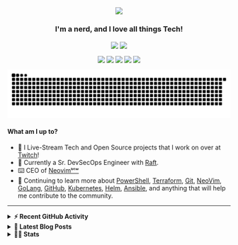   <p align="center">
    <a href="https://linktr.ee/techdufus">
      <img align="center" src="https://github.com/TechDufus/techdufus/assets/46715299/65eb5cd9-fae0-4f63-95e2-427c0b1415ec"/>
    </a>
  </p>

<h3 align="center"> I'm a nerd, and I love all things Tech!</h3>
<p align="center">
  <a href="https://www.powershellgallery.com/profiles/matthewjdegarmo"><img align="center" src="https://img.shields.io/badge/Total%20PSGallery%20Downloads-~46,684-green"/></a>
  <a href="https://discord.gg/5M4hjfyRBj"><img align="center" src="https://img.shields.io/discord/905178979844116520.svg?label=&logo=discord&logoColor=ffffff&color=7389D8&labelColor=6A7EC2"/></a>
</p>
<p align="center">
  <a href="https://www.twitch.tv/TechDufus/about/"><img align="center" height="40" src="https://img.icons8.com/color/144/000000/twitch.png"/></a>
  <a href="https://twitter.com/techdufus"><img align="center" height="40" src="https://img.icons8.com/fluent/144/000000/twitter.png"/></a>
  <a href="https://techdufus.com"><img align="center" height="40" src="https://img.icons8.com/nolan/64/domain.png"/></a>
  <a href="https://www.reddit.com/user/techdufus"><img align="center" height="40" src="https://img.icons8.com/doodle/48/000000/reddit--v1.png"/></a>
  <a href="https://techdufus.com/feed.xml"><img align="center" height="40" src="https://img.icons8.com/dusk/64/000000/rss.png"/></a>
</p>
<p align="center">
  <picture>
    <source media="(prefers-color-scheme: dark)" srcset="./assets/github-snake-dark.svg">
    <img width="600" alt="github-snake" src="./assets/github-snake.svg">
  </picture>
</p>


#### What am I up to?
- 🎥 I Live-Stream Tech and Open Source projects that I work on over at [Twitch](https://www.twitch.tv/TechDufus/about/)!
- 🔭 Currently a Sr. DevSecOps Engineer with [Raft](https://github.com/raft-tech).
- ⌨️ CEO of [Neovimᵇᵗʷ](https://neovimbtw.com)
- 🌱 Continuing to learn more about [PowerShell](https://github.com/powershell/powershell), [Terraform](https://www.terraform.io/), [Git](https://git-scm.com/), [NeoVim](https://neovim.io/), [GoLang](https://go.dev/), [GitHub](https://github.com), [Kubernetes](https://kubernetes.io/), [Helm](https://helm.sh/), [Ansible](https://ansible.com), and anything that will help me contribute to the community.
---

<details>
  <summary><b>⚡ Recent GitHub Activity</b></summary>
    <p>

<!--START_SECTION:activity-->
1. ❗ Opened issue [#19](https://github.com/neuvector/scan-action/issues/19) in [neuvector/scan-action](https://github.com/neuvector/scan-action)
2. 🗣 Commented on [#189](https://github.com/1Password/terraform-provider-onepassword/issues/189#issuecomment-2559929737) in [1Password/terraform-provider-onepassword](https://github.com/1Password/terraform-provider-onepassword)
3. 🎉 Merged PR [#64](https://github.com/TehcCringe/TehcCringe/pull/64) in [TehcCringe/TehcCringe](https://github.com/TehcCringe/TehcCringe)
4. 💪 Opened PR [#64](https://github.com/TehcCringe/TehcCringe/pull/64) in [TehcCringe/TehcCringe](https://github.com/TehcCringe/TehcCringe)
5. 🎉 Merged PR [#126](https://github.com/TechDufus/dotfiles/pull/126) in [TechDufus/dotfiles](https://github.com/TechDufus/dotfiles)
6. 💪 Opened PR [#1](https://github.com/TechDufus/webflyx/pull/1) in [TechDufus/webflyx](https://github.com/TechDufus/webflyx)
7. 🗣 Commented on [#17](https://github.com/neuvector/scan-action/issues/17#issuecomment-2455019092) in [neuvector/scan-action](https://github.com/neuvector/scan-action)
8. 🔒 Closed issue [#17](https://github.com/neuvector/scan-action/issues/17) in [neuvector/scan-action](https://github.com/neuvector/scan-action)
9. ❗ Opened issue [#17](https://github.com/neuvector/scan-action/issues/17) in [neuvector/scan-action](https://github.com/neuvector/scan-action)
10. 🗣 Commented on [#6](https://github.com/jesseleite/GridLayout.spoon/issues/6#issuecomment-2416861453) in [jesseleite/GridLayout.spoon](https://github.com/jesseleite/GridLayout.spoon)
<!--END_SECTION:activity-->
  </p>
</details>

 <details>
  <summary><b>👀 Latest Blog Posts</b></summary>
    <p>

 <!-- BLOG-POST-LIST:START -->
- [I Make Excuses - Eating Well](https://TechDufus.com/personal/2023/09/13/i-make-excuses.html)
- [Introduction to GoLang Structs](https://TechDufus.com/go/2022/12/07/intrnduction-to-go-structs.html)
- [What is GoLang?](https://TechDufus.com/go/2022/12/06/what-is-golang.html)
- [Creating a Progress Indicator for your PowerShell Processes](https://TechDufus.com/powershell/2022/04/26/creating-a-progress-indicator-for-your-powershell-processes.html)
- [Using $PSStyle to Spice up your Output](https://TechDufus.com/powershell/2022/04/22/using-psstyle-to-spice-up-your-output.html)
- [Playing With Dates in PowerShell](https://TechDufus.com/powershell/2021/12/01/playing-with-dates-in-powershell.html)
- [Introducing the BlogQueue GitHub Action](https://TechDufus.com/powershell/2021/11/23/introducing-the-blogqueue-github-action.html)
- [Remove Overlapping IP Address Ranges from a List of CIDR IP Addresses](https://TechDufus.com/powershell/2021/06/14/remove-overlapping-ip-ranges-from-list-of-cidr-addresses.html)
- [Testing Terraform IaC with Pester - Unit Tests](https://TechDufus.com/powershell/2021/05/31/testing-teraform-iac-with-pester-unit-tests.html)
- [How to Import a Locally Defined Function into a Remote PowerShell Session](https://TechDufus.com/powershell/2021/03/31/how-to-import-a-locally-defined-function-into-a-remote-powershell-session.html)
<!-- BLOG-POST-LIST:END -->
  </p>
</details>

<details>
  <summary><b>👨‍💻 Stats</b></summary>
  <p align="center">
    <a>
      <img align="center" src="https://gist.githubusercontent.com/TechDufus/1eaef21799d1d62623cbfb229769d1c0/raw/fd08c846893bfdd8fcf037804861da41b9c97773/github-metrics.svg"/>
    </a>
  </p>
</details>


<!-- <img align="center" alt="techdufus's Github Stats" src="https://github-readme-stats.vercel.app/api?username=techdufus&show_icons=true&count_private=true&theme=dark&include_all_commits=true&line_height=21&cache_seconds=1800"/>
<img src="https://github-readme-streak-stats.herokuapp.com/?user=techdufus&theme=dark" alt="GitHub Streak" data-canonical-src="https://github-readme-streak-stats.herokuapp.com/?user=techdufus&theme=dark" style="max-width:100%;"> -->

<!-- SPONSORS-LIST:START -->
<!-- SPONSORS-LIST:END -->
